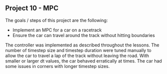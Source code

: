 Project 10 - MPC
---
The goals / steps of this project are the following:

* Implement an MPC for a car on a racetrack
* Ensure the car can travel around the track without hitting boundaries


The controller was implemented as described throughout the lessons. The number of timestep size and timestep duration were tuned manually to allow the car to travel a lap of the track without leaving the road. With smaller or larger dt values, the car behaved erratically at times. The car had some issues in corners with longer timestep sizes.





